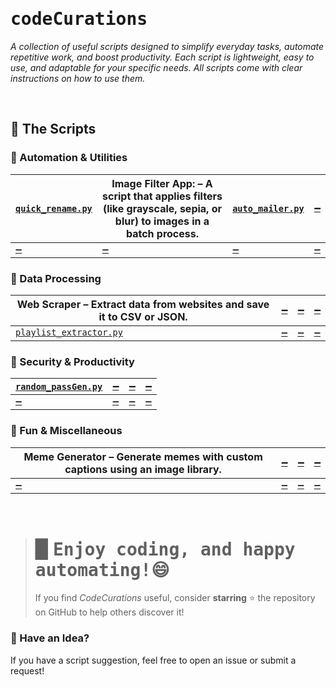 # <samp>codeCurations</samp>
_A collection of useful scripts designed to simplify everyday tasks, automate repetitive work, and boost productivity. Each script is lightweight, easy to use, and adaptable for your specific needs. All scripts come with clear instructions on how to use them._

<br>

## 📜 The Scripts

### 🔹 Automation & Utilities
| [`quick_rename.py`](scripts/QuickRename) | Image Filter App: – A script that applies filters (like grayscale, sepia, or blur) to images in a batch process. | [`auto_mailer.py`](scripts/AutoMail) | [`➖️`](#) |
|---|---|---|---|
| [`➖️`](#) | [`➖️`](#) | [`➖️`](#) | [`➖️`](#) |

### 🔹 Data Processing
| Web Scraper – Extract data from websites and save it to CSV or JSON. | [`➖️`](#) | [`➖️`](#) | [`➖️`](#) |
|---|---|---|---|
| [`playlist_extractor.py`](scripts/PlaylistExtractor) | [`➖️`](#) | [`➖️`](#) | [`➖️`](#) |

### 🔹 Security & Productivity
| [`random_passGen.py`](scripts/RandomPassGen) | [`➖️`](#) | [`➖️`](#) | [`➖️`](#) |
|---|---|---|---|
| [`➖️`](#) | [`➖️`](#) | [`➖️`](#) | [`➖️`](#) |

### 🔹 Fun & Miscellaneous
| Meme Generator – Generate memes with custom captions using an image library. | [`➖️`](#) | [`➖️`](#) | [`➖️`](#) |
|---|---|---|---|
| [`➖️`](#) | [`➖️`](#) | [`➖️`](#) | [`➖️`](#) |

<br>

> # ▉ <samp>Enjoy coding, and happy automating!😄</samp>
> If you find *CodeCurations* useful, consider **starring** ⭐ the repository on GitHub to help others discover it!

### 🎯 Have an Idea?
If you have a script suggestion, feel free to open an issue or submit a request!
